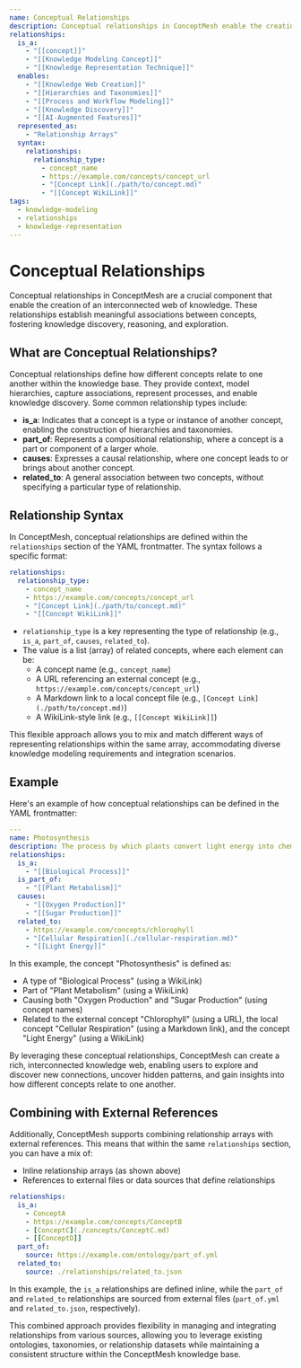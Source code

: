 ```yaml
---
name: Conceptual Relationships
description: Conceptual relationships in ConceptMesh enable the creation of an interconnected knowledge web by defining meaningful associations between concepts. They provide context, model hierarchies, capture associations, represent processes, and enable knowledge discovery.
relationships:
  is_a:
    - "[[concept]]"
    - "[[Knowledge Modeling Concept]]"
    - "[[Knowledge Representation Technique]]"
  enables:
    - "[[Knowledge Web Creation]]" 
    - "[[Hierarchies and Taxonomies]]"
    - "[[Process and Workflow Modeling]]"
    - "[[Knowledge Discovery]]"
    - "[[AI-Augmented Features]]"
  represented_as:
    - "Relationship Arrays"
  syntax:
    relationships:
      relationship_type:
        - concept_name
        - https://example.com/concepts/concept_url
        - "[Concept Link](./path/to/concept.md)"
        - "[[Concept WikiLink]]"
tags:
  - knowledge-modeling
  - relationships
  - knowledge-representation
---
```

# Conceptual Relationships

Conceptual relationships in ConceptMesh are a crucial component that enable the creation of an interconnected web of knowledge. These relationships establish meaningful associations between concepts, fostering knowledge discovery, reasoning, and exploration.

## What are Conceptual Relationships?

Conceptual relationships define how different concepts relate to one another within the knowledge base. They provide context, model hierarchies, capture associations, represent processes, and enable knowledge discovery. Some common relationship types include:

- **is_a**: Indicates that a concept is a type or instance of another concept, enabling the construction of hierarchies and taxonomies.
- **part_of**: Represents a compositional relationship, where a concept is a part or component of a larger whole.
- **causes**: Expresses a causal relationship, where one concept leads to or brings about another concept.
- **related_to**: A general association between two concepts, without specifying a particular type of relationship.

## Relationship Syntax

In ConceptMesh, conceptual relationships are defined within the `relationships` section of the YAML frontmatter. The syntax follows a specific format:

```yaml
relationships:
  relationship_type:
    - concept_name
    - https://example.com/concepts/concept_url
    - "[Concept Link](./path/to/concept.md)"
    - "[[Concept WikiLink]]"
```

- `relationship_type` is a key representing the type of relationship (e.g., `is_a`, `part_of`, `causes`, `related_to`).
- The value is a list (array) of related concepts, where each element can be:
  - A concept name (e.g., `concept_name`)
  - A URL referencing an external concept (e.g., `https://example.com/concepts/concept_url`)
  - A Markdown link to a local concept file (e.g., `[Concept Link](./path/to/concept.md)`)
  - A WikiLink-style link (e.g., `[[Concept WikiLink]]`)

This flexible approach allows you to mix and match different ways of representing relationships within the same array, accommodating diverse knowledge modeling requirements and integration scenarios.

## Example

Here's an example of how conceptual relationships can be defined in the YAML frontmatter:

```yaml
---
name: Photosynthesis
description: The process by which plants convert light energy into chemical energy.
relationships:
  is_a:
    - "[[Biological Process]]"
  is_part_of:
    - "[[Plant Metabolism]]"
  causes:
    - "[[Oxygen Production]]"
    - "[[Sugar Production]]"
  related_to:
    - https://example.com/concepts/chlorophyll
    - "[Cellular Respiration](./cellular-respiration.md)"
    - "[[Light Energy]]"
```

In this example, the concept "Photosynthesis" is defined as:

- A type of "Biological Process" (using a WikiLink)
- Part of "Plant Metabolism" (using a WikiLink)
- Causing both "Oxygen Production" and "Sugar Production" (using concept names)
- Related to the external concept "Chlorophyll" (using a URL), the local concept "Cellular Respiration" (using a Markdown link), and the concept "Light Energy" (using a WikiLink)

By leveraging these conceptual relationships, ConceptMesh can create a rich, interconnected knowledge web, enabling users to explore and discover new connections, uncover hidden patterns, and gain insights into how different concepts relate to one another.

## Combining with External References

Additionally, ConceptMesh supports combining relationship arrays with external references. This means that within the same `relationships` section, you can have a mix of:

- Inline relationship arrays (as shown above)
- References to external files or data sources that define relationships

```yaml
relationships:
  is_a:
    - ConceptA
    - https://example.com/concepts/ConceptB
    - [ConceptC](./concepts/ConceptC.md)
    - [[ConceptD]]
  part_of:
    source: https://example.com/ontology/part_of.yml
  related_to:
    source: ./relationships/related_to.json
```

In this example, the `is_a` relationships are defined inline, while the `part_of` and `related_to` relationships are sourced from external files (`part_of.yml` and `related_to.json`, respectively).

This combined approach provides flexibility in managing and integrating relationships from various sources, allowing you to leverage existing ontologies, taxonomies, or relationship datasets while maintaining a consistent structure within the ConceptMesh knowledge base.
```
